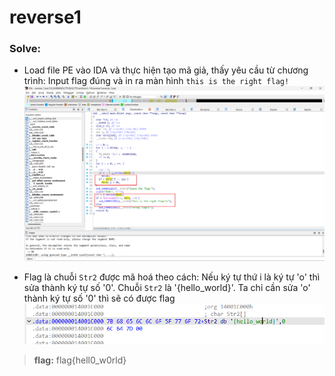 # reverse1

### **Solve:**

- Load file PE vào IDA và thực hiện tạo mã giả, thấy yêu cầu từ chương trình: Input flag đúng và in ra màn hình `this is the right flag!`
![alt text](../../../images/reverse1-1.png)

- Flag là chuỗi `Str2` được mã hoá theo cách: Nếu ký tự thứ i là ký tự 'o' thì sửa thành ký tự số '0'. Chuỗi `Str2` là '{hello_world}'. Ta chỉ cần sửa 'o' thành ký tự số '0' thì sẽ có được flag
![alt text](../../../images/reverse1-2.png)

> **flag:** flag{hell0_w0rld}